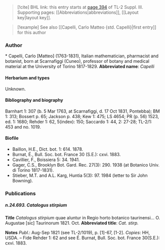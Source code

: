 > [!cite] BHL link: this entry starts at [page 394](https://www.biodiversitylibrary.org/page/33266701) of TL-2 Suppl. III.
> Supporting pages: [[Abbreviations|abbreviations]], [[Layout key|layout key]].

> [!example] See also [[Capelli, Carlo Matteo {std. Capelli}|first entry]] for this author

### Author

\* Capelli, Carlo \[Matteo\] (1763-1831), Italian mathematician, pharmacist and botanist, born at Scarnafiggi (Cuneo), professor of botany and medical material at the University of Torino 1817-1829. 
**Abbreviated name**: *Capelli*

#### Herbarium and types

Unknown.

#### Bibliography and biography

Barnhart 1: 307 (b. 5 Mar 1763, at Scarnafiggi, d. 17 Oct 1831, Pontebba); BM 1: 313; Bossert p. 65; Jackson p. 438; Kew 1: 475; LS 4654; PR (p. 56) 1523, ed. 1: 1680; Rehder 1: 62, 5(index): 150; Saccardo 1: 44, 2: 27-28; TL-2/1: 453 and no. 1019.

#### Biofile

- Baillon, H.E., Dict. bot. 1: 614. 1878.
- Burnat, É., Bull. Soc. bot. France 30 (S.E.): cxvi. 1883.
- Cavillier, F., Boissiera 5: 34. 1941.
- Gager, C.S., Brooklyn Bot. Gard. Rec. 27(3): 290. 1938 (at Botanico Univ. di Torino 1817-1831).
- Stieber, M.T. and A.L. Karg, Huntia 5(3): 97. 1984 (letter to Sir John Bowning).

### Publications

##### n.24.693. Catalogus stirpium

**Title**
*Catalogus stirpium* quae aluntur in Regio horto botanico taurinensi... O. Augustae \[sic\] Taurinorum 1821. Oct.
**Abbreviated title**: *Cat. stirp.*

**Notes**
*Publ*.: Aug-Sep 1821 (see TL-2/1019), p. \[1\]-67, \[1-2\]. *Copies*: HH, USDA. – Fide Rehder 1: 62 and see É. Burnat, Bull. Soc. bot. France 30(S.E.): cxvi. 1883.


